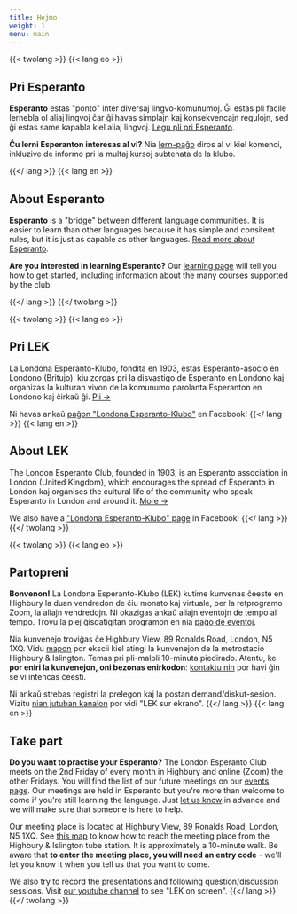 ```yaml
---
title: Hejmo
weight: 1
menu: main
---
```


<!-- {{< palette >}} -->

{{< twolang >}}
  {{< lang eo >}}
## Pri Esperanto

**Esperanto** estas "ponto" inter diversaj lingvo-komunumoj. Ĝi estas pli facile lernebla ol aliaj lingvoj ĉar ĝi havas simplajn kaj konsekvencajn regulojn, sed ĝi estas same kapabla kiel aliaj lingvoj. [Legu pli pri Esperanto](esperanto).

**Ĉu lerni Esperanton interesas al vi?** Nia [lern-paĝo](lernu) diros al vi kiel komenci, inkluzive de informo pri la multaj kursoj subtenata de la klubo.

  {{</ lang >}}
  {{< lang en >}}
## About Esperanto

**Esperanto** is a "bridge" between different language communities. It is easier to learn than other languages because it has simple and consitent rules, but it is just as capable as other languages. [Read more about Esperanto](esperanto).

**Are you interested in learning Esperanto?** Our [learning page](lernu) will tell you how to get started, including information about the many courses supported by the club.

  {{</ lang >}}
{{</ twolang >}}

{{< twolang >}}
  {{< lang eo >}}
## Pri LEK

La Londona Esperanto-Klubo, fondita en 1903, estas Esperanto-asocio en Londono (Britujo), kiu zorgas pri la disvastigo de Esperanto en Londono kaj organizas la kulturan vivon de la komunumo parolanta Esperanton en Londono kaj ĉirkaŭ ĝi. [Pli →](pri)

Ni havas ankaŭ [paĝon "Londona Esperanto-Klubo"](https://www.facebook.com/groups/168574686510076) en Facebook!
  {{</ lang >}}
  {{< lang en >}}
## About LEK

The London Esperanto Club, founded in 1903, is an Esperanto association in London (United Kingdom), which encourages the spread of Esperanto in London kaj organises the cultural life of the community who speak Esperanto in London and around it. [More →](pri)

We also have a ["Londona Esperanto-Klubo" page](https://www.facebook.com/groups/168574686510076) in Facebook!
  {{</ lang >}}
{{</ twolang >}}

{{< twolang >}}
  {{< lang eo >}}
## Partopreni

**Bonvenon!** La Londona Esperanto-Klubo (LEK) kutime kunvenas ĉeeste en Highbury la duan vendredon de ĉiu monato kaj virtuale, per la retprogramo Zoom, la aliajn vendredojn. Ni okazigas ankaŭ aliajn eventojn de tempo al tempo. Trovu la plej ĝisdatigitan programon en nia [paĝo de eventoj](eventoj).

Nia kunvenejo troviĝas ĉe Highbury View, 89 Ronalds Road, London, N5 1XQ. Vidu [mapon](https://goo.gl/maps/XyiKwLQxoYidtWvS9) por ekscii kiel atingi la kunvenejon de la metrostacio Highbury & Islington. Temas pri pli-malpli 10-minuta piedirado. Atentu, ke **por eniri la kunvenejon, oni bezonas enirkodon**: [kontaktu nin](kontaktu) por havi ĝin se vi intencas ĉeesti.

Ni ankaŭ strebas registri la prelegon kaj la postan demand/diskut-sesion. Vizitu [nian jutuban kanalon](https://www.youtube.com/channel/UCiN6RS-t5RDEKZy2ThCNnDg/videos) por vidi "LEK sur ekrano".
  {{</ lang >}}
  {{< lang en >}}
## Take part

**Do you want to practise your Esperanto?** The London Esperanto Club meets on the 2nd Friday of every month in Highbury and online (Zoom) the other Fridays. You will find the list of our future meetings on our [events page](eventoj). Our meetings are held in Esperanto but you're more than welcome to come if you're still learning the language. Just [let us know](kontaktu) in advance and we will make sure that someone is here to help.

Our meeting place is located at Highbury View, 89 Ronalds Road, London, N5 1XQ. See [this map](https://goo.gl/maps/XyiKwLQxoYidtWvS9) to know how to reach the meeting place from the Highbury & Islington tube station. It is approximately a 10-minute walk. Be aware that **to enter the meeting place, you will need an entry code** - we'll let you know it when you tell us that you want to come.

We also try to record the presentations and following question/discussion sessions. Visit [our youtube channel](https://www.youtube.com/channel/UCiN6RS-t5RDEKZy2ThCNnDg/videos) to see "LEK on screen".
  {{</ lang >}}
{{</ twolang >}}
